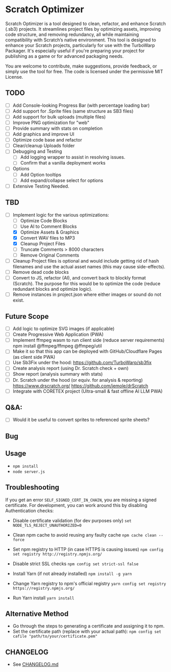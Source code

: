 # Scratch Optimizer
Scratch Optimizer is a tool designed to clean, refactor, and enhance Scratch (.sb3) projects. It streamlines 
project files by optimizing assets, improving code structure, and removing redundancy, all while maintaining 
compatibility with Scratch’s native environment. This tool is designed to enhance your Scratch projects, 
particularly for use with the TurboWarp Packager. It's especially useful if you're preparing your project 
for publishing as a game or for advanced packaging needs.

You are welcome to contribute, make suggestions, provide feedback, or simply use the tool for free. 
The code is licensed under the permissive MIT License.

## TODO
- [ ] Add Console-looking Progress Bar (with percentage loading bar)
- [ ] Add support for .Sprite files (same structure as SB3 files)
- [ ] Add support for bulk uploads (multiple files) 
- [ ] Improve PNG optimization for "web"
- [ ] Provide summary with stats on completion
- [ ] Add graphics and improve UI
- [ ] Optimize code base and refactor
- [ ] Clear/cleanup Uploads folder
- [ ] Debugging and Testing
  - [ ] Add logging wrapper to assist in resolving issues.
  - [ ] Confirm that a vanilla deployment works
- [ ] Options
  - [ ] Add Option tooltips
  - [ ] Add expand/collapse select for options
- [ ] Extensive Testing Needed.
  
## TBD
- [ ] Implement logic for the various optimizations: 
  - [ ] Optimize Code Blocks
  - [ ] Use AI to Comment Blocks
  - [x] Optimize Assets & Graphics
  - [x] Convert WAV files to MP3
  - [x] Cleanup Project Files
  - [ ] Truncate Comments > 8000 characters
  - [ ] Remove Original Comments 
- [ ] Cleanup Project files is optional and would include getting rid of hash filenames and 
      use the actual asset names (this may cause side-effects).
- [ ] Remove dead code blocks
- [ ] Convert to JS, refactor (AI), and convert back to blockly format (Scratch).
      The purpose for this would be to optimize the code (reduce redundant blocks and optimize logic).
- [ ] Remove instances in project.json where either images or sound do not exist.

## Future Scope
- [ ] Add logic to optimize SVG images (if applicable)
- [ ] Create Progressive Web Application (PWA)
- [ ] Implement ffmpeg wasm to run client side (reduce server requirements)
  npm install @ffmpeg/ffmpeg @ffmpeg/util
- [ ] Make it so that this app can be deployed with GitHub/Cloudflare Pages (as client side PWA)
- [ ] Use Sb3Fix under the hood:
  https://github.com/TurboWarp/sb3fix
- [ ] Create analysis report (using Dr. Scratch check + own)
- [ ] Show report (analysis summary with stats)
- [ ] Dr. Scratch under the hood (or equiv. for analysis & reporting)
  https://www.drscratch.org/
  https://github.com/jemole/drScratch
- [ ] Integrate with CORETEX project (Ultra-small & fast offline AI LLM PWA)

## Q&A:
- [ ] Would it be useful to convert sprites to referenced sprite sheets?

## Bug

## Usage
- `npm install`
- `node server.js`

## Troubleshooting
If you get an error `SELF_SIGNED_CERT_IN_CHAIN`, you are missing a signed certificate. For development, you can 
work around this by disabling Authentication checks:

- Disable certificate validation (for dev purposes only)
  `set NODE_TLS_REJECT_UNAUTHORIZED=0`

- Clean npm cache to avoid reusing any faulty cache
  `npm cache clean --force`

- Set npm registry to HTTP (in case HTTPS is causing issues)
  `npm config set registry http://registry.npmjs.org/`

- Disable strict SSL checks
  `npm config set strict-ssl false`

- Install Yarn (if not already installed)
  `npm install -g yarn`

- Change Yarn registry to npm's official registry
  `yarn config set registry https://registry.npmjs.org/`

- Run Yarn install
  `yarn install`

## Alternative Method
- Go through the steps to generating a certificate and assigning it to npm.
- Set the certificate path (replace with your actual path):
  `npm config set cafile "path/to/your/certificate.pem"`

## CHANGELOG
- See [CHANGELOG.md](CHANGELOG.md)